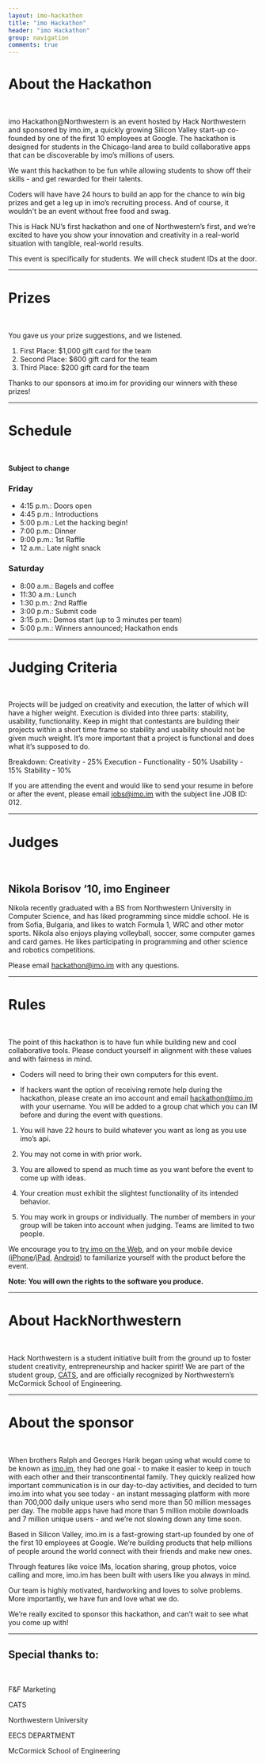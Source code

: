```yaml
---
layout: imo-hackathon
title: "imo Hackathon"
header: "imo Hackathon"
group: navigation
comments: true
---
```



# About the Hackathon

<br>

imo Hackathon@Northwestern is an event hosted by Hack Northwestern and sponsored by imo.im, a quickly growing Silicon Valley start-up co-founded by one of the first 10 employees at Google. The hackathon is designed for students in the Chicago-land area to build collaborative apps that can be discoverable by imo’s millions of users.

We want this hackathon to be fun while allowing students to show off their skills - and get rewarded for their talents.

Coders will have have 24 hours to build an app for the chance to win big prizes and get a leg up in imo’s recruiting process. And of course, it wouldn't be an event without free food and swag.

This is Hack NU’s first hackathon and one of Northwestern’s first, and we’re excited to have you show your innovation and creativity in a real-world situation with tangible, real-world results.

This event is specifically for students. We will check student IDs at the door.

---

# Prizes

<br>

You gave us your prize suggestions, and we listened.

1. First Place: $1,000 gift card for the team
2. Second Place: $600 gift card for the team
3. Third Place: $200 gift card for the team

Thanks to our sponsors at imo.im for providing our winners with these prizes!

---

# Schedule

<br>

**Subject to change**


### Friday

- 4:15 p.m.: Doors open
- 4:45 p.m.: Introductions
- 5:00 p.m.: Let the hacking begin!
- 7:00 p.m.: Dinner
- 9:00 p.m.: 1st Raffle
- 12 a.m.: Late night snack


### Saturday

- 8:00 a.m.: Bagels and coffee
- 11:30 a.m.: Lunch
- 1:30 p.m.: 2nd Raffle
- 3:00 p.m.: Submit code
- 3:15 p.m.: Demos start (up to 3 minutes per team)
- 5:00 p.m.: Winners announced; Hackathon ends

---

# Judging Criteria

<br>

Projects will be judged on creativity and execution, the latter of which will have a higher weight. Execution is divided into three parts: stability, usability, functionality. Keep in might that contestants are building their projects within a short time frame so stability and usability should not be given much weight. It’s more important that a project is functional and does what it’s supposed to do.


Breakdown:
Creativity - 25%
Execution -         Functionality - 50%
Usability - 15%
Stability - 10%


If you are attending the event and would like to send your resume in before or after the event, please email jobs@imo.im with the subject line JOB ID: 012.

---

# Judges

<br>

## Nikola Borisov ‘10, imo Engineer

Nikola recently graduated with a BS from Northwestern University in Computer Science, and has liked programming since middle school. He is from Sofia, Bulgaria, and likes to watch Formula 1, WRC and other motor sports. Nikola also enjoys playing volleyball, soccer, some computer games and card games. He likes participating in programming and other science and robotics competitions.


Please email hackathon@imo.im with any questions.

---

# Rules

<br>

The point of this hackathon is to have fun while building new and cool collaborative tools. Please conduct yourself in alignment with these values and with fairness in mind.

- Coders will need to bring their own computers for this event.


- If hackers want the option of receiving remote help during the hackathon, please create an imo account and email hackathon@imo.im with your username. You will be added to a group chat which you can IM before and during the event with questions.


1.  You will have 22 hours to build whatever you want as long as you use imo’s api.


2.  You may not come in with prior work.


3.  You are allowed to spend as much time as you want before the event to come up with ideas.


4.  Your creation must exhibit the slightest functionality of its intended behavior.


5.  You may work in groups or individually. The number of members in your group will be taken into account when judging. Teams are limited to two people.


We encourage you to [try imo on the Web](https://imo.im), and on your mobile device ([iPhone](http://itunes.apple.com/us/app/imo/id336435697?mt=8&ign-mpt=uo%3D6)/[iPad](http://itunes.apple.com/us/app/imo-instant-messenger-for/id405179691), [Android](https://play.google.com/store/apps/details?id=com.imo.android.imoim)) to familiarize yourself with the product before the event.


**Note: You will own the rights to the software you produce.**

---

# About HackNorthwestern

<br>

Hack Northwestern is a student initiative built from the ground up to foster student creativity, entrepreneurship and hacker spirit! We are part of the student group, [CATS](http://nucats.org), and are officially recognized by Northwestern’s McCormick School of Engineering.

---

# About the sponsor

<br>

When brothers Ralph and Georges Harik began using what would come to be known as [imo.im](http://imo.im), they had one goal - to make it easier to keep in touch with each other and their transcontinental family. They quickly realized how important communication is in our day-to-day activities, and decided to turn imo.im into what you see today - an instant messaging platform with more than 700,000 daily unique users who send more than 50 million messages per day. The mobile apps have had more than 5 million mobile downloads and 7 million unique users - and we’re not slowing down any time soon.

Based in Silicon Valley, imo.im is a fast-growing start-up founded by one of the first 10 employees at Google. We’re building products that help millions of people around the world connect with their friends and make new ones.

Through features like voice IMs, location sharing, group photos, voice calling and more, imo.im has been built with users like you always in mind.

Our team is highly motivated, hardworking and loves to solve problems. More importantly, we have fun and love what we do. 

We’re really excited to sponsor this hackathon, and can’t wait to see what you come up with!

---



## Special thanks to:

<br>

F&F Marketing

CATS

Northwestern University

EECS DEPARTMENT

McCormick School of Engineering